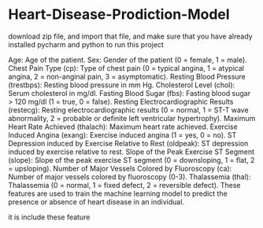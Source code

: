 # Heart-Disease-Prodiction-Model
download zip file, and import that file, and make sure that you have already installed pycharm and python to run this project


Age: Age of the patient.
Sex: Gender of the patient (0 = female, 1 = male).
Chest Pain Type (cp): Type of chest pain (0 = typical angina, 1 = atypical angina, 2 = non-anginal pain, 3 = asymptomatic).
Resting Blood Pressure (trestbps): Resting blood pressure in mm Hg.
Cholesterol Level (chol): Serum cholesterol in mg/dl.
Fasting Blood Sugar (fbs): Fasting blood sugar > 120 mg/dl (1 = true, 0 = false).
Resting Electrocardiographic Results (restecg): Resting electrocardiographic results (0 = normal, 1 = ST-T wave abnormality, 2 = probable or definite left ventricular hypertrophy).
Maximum Heart Rate Achieved (thalach): Maximum heart rate achieved.
Exercise Induced Angina (exang): Exercise induced angina (1 = yes, 0 = no).
ST Depression induced by Exercise Relative to Rest (oldpeak): ST depression induced by exercise relative to rest.
Slope of the Peak Exercise ST Segment (slope): Slope of the peak exercise ST segment (0 = downsloping, 1 = flat, 2 = upsloping).
Number of Major Vessels Colored by Fluoroscopy (ca): Number of major vessels colored by fluoroscopy (0-3).
Thalassemia (thal): Thalassemia (0 = normal, 1 = fixed defect, 2 = reversible defect).
These features are used to train the machine learning model to predict the presence or absence of heart disease in an individual.

it is include these feature
